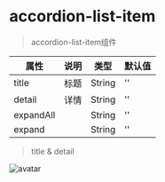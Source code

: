 # accordion-list-item

> accordion-list-item组件

| 属性    | 说明 | 类型 |默认值|
| ------ | ------ | ------ |------ |
| title  | 标题 | String |''|
| detail  | 详情 | String |''|
| expandAll  |  | String |''|
| expand  |  | String |''|

> title & detail 

![avatar](/img/accordion-list-item/title&detail.png)

